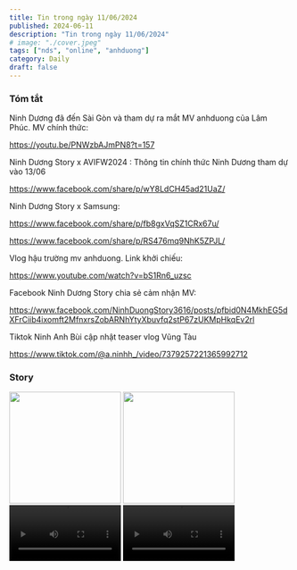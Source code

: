```yaml
---
title: Tin trong ngày 11/06/2024
published: 2024-06-11
description: "Tin trong ngày 11/06/2024"
# image: "./cover.jpeg"
tags: ["nds", "online", "anhduong"]
category: Daily
draft: false
---
```


### Tóm tắt

Ninh Dương đã đến Sài Gòn và tham dự ra mắt MV anhduong của Lâm Phúc. MV chính thức: 

https://youtu.be/PNWzbAJmPN8?t=157


Ninh Dương Story x AVIFW2024 : Thông tin chính thức Ninh Dương tham dự vào 13/06

https://www.facebook.com/share/p/wY8LdCH45ad21UaZ/

Ninh Dương Story x Samsung: 

https://www.facebook.com/share/p/fb8gxVqSZ1CRx67u/

https://www.facebook.com/share/p/RS476mq9NhK5ZPJL/


Vlog hậu trường mv anhduong. Link khởi chiếu: 

https://www.youtube.com/watch?v=bS1Rn6_uzsc


Facebook Ninh Dương Story chia sẻ cảm nhận MV: 

https://www.facebook.com/NinhDuongStory3616/posts/pfbid0N4MkhEG5dXFrCiib4ixomft2MfnxrsZobARNhYtyXbuvfq2stP67zUKMpHkqEv2rl


Tiktok Ninh Anh Bùi cập nhật teaser vlog Vũng Tàu

https://www.tiktok.com/@a.ninhh_/video/7379257221365992712



### Story 

<img width="200" src="https://github.com/ninhduongsummary/ninhduongsummary/assets/174809384/2aeb0054-8c1a-4683-b324-f8f2453fadb8" />

<img width="200" src="https://github.com/ninhduongsummary/ninhduongsummary/assets/174809384/e30dac1b-516f-4d53-b319-3e00aa28f704" />

<video width="200" controls>
  <source src="https://github.com/ninhduongsummary/ninhduongsummary/assets/174809384/fba80e75-681b-44b0-a1d6-3fbc2dcccc32" type="video/mp4">
</video>

<video width="200" controls>
  <source src="https://github.com/ninhduongsummary/ninhduongsummary/assets/174809384/f811b080-e8be-4555-bdee-11f2448c8a68" type="video/mp4">
</video>








